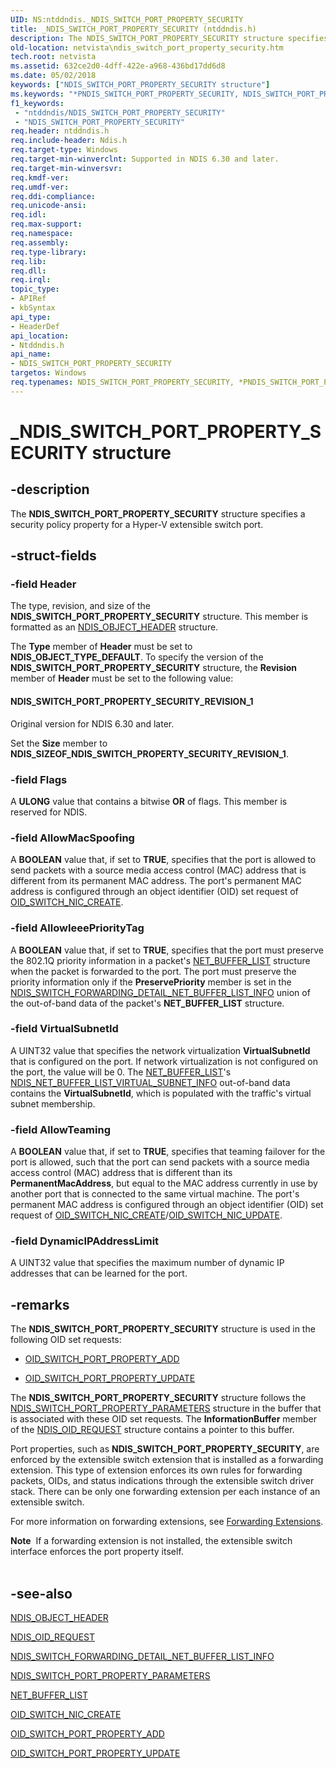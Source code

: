 ```yaml
---
UID: NS:ntddndis._NDIS_SWITCH_PORT_PROPERTY_SECURITY
title: _NDIS_SWITCH_PORT_PROPERTY_SECURITY (ntddndis.h)
description: The NDIS_SWITCH_PORT_PROPERTY_SECURITY structure specifies a security policy property for a Hyper-V extensible switch port.NDIS_SWITCH_PORT_PROPERTY_SECURITY structure specifies a security policy property for a Hyper-V extensible switch port.
old-location: netvista\ndis_switch_port_property_security.htm
tech.root: netvista
ms.assetid: 632ce2d0-4dff-422e-a968-436bd17dd6d8
ms.date: 05/02/2018
keywords: ["NDIS_SWITCH_PORT_PROPERTY_SECURITY structure"]
ms.keywords: "*PNDIS_SWITCH_PORT_PROPERTY_SECURITY, NDIS_SWITCH_PORT_PROPERTY_SECURITY, NDIS_SWITCH_PORT_PROPERTY_SECURITY structure [Network Drivers Starting with Windows Vista], PNDIS_SWITCH_PORT_PROPERTY_SECURITY, PNDIS_SWITCH_PORT_PROPERTY_SECURITY structure pointer [Network Drivers Starting with Windows Vista], _NDIS_SWITCH_PORT_PROPERTY_SECURITY, netvista.ndis_switch_port_property_security, ntddndis/NDIS_SWITCH_PORT_PROPERTY_SECURITY, ntddndis/PNDIS_SWITCH_PORT_PROPERTY_SECURITY"
f1_keywords:
 - "ntddndis/NDIS_SWITCH_PORT_PROPERTY_SECURITY"
 - "NDIS_SWITCH_PORT_PROPERTY_SECURITY"
req.header: ntddndis.h
req.include-header: Ndis.h
req.target-type: Windows
req.target-min-winverclnt: Supported in NDIS 6.30 and later.
req.target-min-winversvr: 
req.kmdf-ver: 
req.umdf-ver: 
req.ddi-compliance: 
req.unicode-ansi: 
req.idl: 
req.max-support: 
req.namespace: 
req.assembly: 
req.type-library: 
req.lib: 
req.dll: 
req.irql: 
topic_type:
- APIRef
- kbSyntax
api_type:
- HeaderDef
api_location:
- Ntddndis.h
api_name:
- NDIS_SWITCH_PORT_PROPERTY_SECURITY
targetos: Windows
req.typenames: NDIS_SWITCH_PORT_PROPERTY_SECURITY, *PNDIS_SWITCH_PORT_PROPERTY_SECURITY
---
```


# _NDIS_SWITCH_PORT_PROPERTY_SECURITY structure


## -description



The <b>NDIS_SWITCH_PORT_PROPERTY_SECURITY</b> structure specifies a security policy property for a Hyper-V extensible switch port.




## -struct-fields




### -field Header

The type, revision, and size of the <b>NDIS_SWITCH_PORT_PROPERTY_SECURITY</b> structure. This member is formatted as an <a href="https://docs.microsoft.com/windows-hardware/drivers/ddi/ntddndis/ns-ntddndis-_ndis_object_header">NDIS_OBJECT_HEADER</a> structure.

The <b>Type</b> member of <b>Header</b> must be set to <b>NDIS_OBJECT_TYPE_DEFAULT</b>. To specify the version of the <b>NDIS_SWITCH_PORT_PROPERTY_SECURITY</b> structure, the <b>Revision</b> member of <b>Header</b> must be set to the following value:





#### NDIS_SWITCH_PORT_PROPERTY_SECURITY_REVISION_1

Original version for NDIS 6.30 and later.

Set the <b>Size</b> member to <b>NDIS_SIZEOF_NDIS_SWITCH_PROPERTY_SECURITY_REVISION_1</b>.


### -field Flags

A <b>ULONG</b> value that contains a bitwise <b>OR</b> of flags. This member is reserved for NDIS.


### -field AllowMacSpoofing

A <b>BOOLEAN</b> value that, if set to <b>TRUE</b>,  specifies that the port is allowed to send packets with a source media access control (MAC) address that is different from its permanent MAC address. The port's permanent MAC address is configured through an object identifier (OID) set request of <a href="https://docs.microsoft.com/windows-hardware/drivers/network/oid-switch-nic-create">OID_SWITCH_NIC_CREATE</a>. 


### -field AllowIeeePriorityTag

A <b>BOOLEAN</b> value that, if set to <b>TRUE</b>, specifies that the port must preserve the 802.1Q priority information in a packet's <a href="https://docs.microsoft.com/windows-hardware/drivers/ddi/ndis/ns-ndis-_net_buffer_list">NET_BUFFER_LIST</a> structure when the packet is forwarded to the port. The port must preserve the priority information only if the <b>PreservePriority</b> member is set in the <a href="https://docs.microsoft.com/windows-hardware/drivers/ddi/ndis/ns-ndis-_ndis_switch_forwarding_detail_net_buffer_list_info">NDIS_SWITCH_FORWARDING_DETAIL_NET_BUFFER_LIST_INFO</a> union of the out-of-band data of the packet's <b>NET_BUFFER_LIST</b> structure.


### -field VirtualSubnetId

A UINT32 value that specifies the network virtualization <b>VirtualSubnetId</b> that is configured on the port. If network virtualization is not configured on the port, the value will be 0. The <a href="https://docs.microsoft.com/windows-hardware/drivers/ddi/ndis/ns-ndis-_net_buffer_list">NET_BUFFER_LIST</a>'s   <a href="https://docs.microsoft.com/windows-hardware/drivers/ddi/ndis/ns-ndis-_ndis_net_buffer_list_virtual_subnet_info">NDIS_NET_BUFFER_LIST_VIRTUAL_SUBNET_INFO</a> out-of-band data contains the <b>VirtualSubnetId</b>, which is populated with the traffic's virtual subnet membership.


### -field AllowTeaming

A <b>BOOLEAN</b> value that, if set to <b>TRUE</b>, specifies that teaming failover for the port is allowed, such that the port can send packets with a source media access control (MAC) address that is different than its <b>PermanentMacAddress</b>, but equal to the MAC address currently in use by another port that is connected to the same virtual machine. The port's permanent MAC address is configured through an object identifier (OID) set request of <a href="https://docs.microsoft.com/windows-hardware/drivers/network/oid-switch-nic-create">OID_SWITCH_NIC_CREATE</a>/<a href="https://docs.microsoft.com/windows-hardware/drivers/network/oid-switch-nic-updated">OID_SWITCH_NIC_UPDATE</a>. 


### -field DynamicIPAddressLimit

A UINT32 value that specifies the maximum number of dynamic IP addresses that can be learned for the port.


## -remarks



The <b>NDIS_SWITCH_PORT_PROPERTY_SECURITY</b> structure is used in the following OID set requests: 

<ul>
<li>

<a href="https://docs.microsoft.com/windows-hardware/drivers/network/oid-switch-port-property-add">OID_SWITCH_PORT_PROPERTY_ADD</a>


</li>
<li>

<a href="https://docs.microsoft.com/windows-hardware/drivers/network/oid-switch-port-property-update">OID_SWITCH_PORT_PROPERTY_UPDATE</a>


</li>
</ul>
The <b>NDIS_SWITCH_PORT_PROPERTY_SECURITY</b> structure follows the <a href="https://docs.microsoft.com/windows-hardware/drivers/ddi/ntddndis/ns-ntddndis-_ndis_switch_port_property_parameters">NDIS_SWITCH_PORT_PROPERTY_PARAMETERS</a> structure in the buffer that is associated with these OID set requests. The <b>InformationBuffer</b> member of the <a href="https://docs.microsoft.com/windows-hardware/drivers/ddi/ndis/ns-ndis-_ndis_oid_request">NDIS_OID_REQUEST</a> structure contains a pointer to this buffer.

Port properties, such as <b>NDIS_SWITCH_PORT_PROPERTY_SECURITY</b>, are enforced by the extensible switch extension that is installed as a forwarding extension. This type of extension enforces its own rules for forwarding packets, OIDs, and status indications through the extensible switch driver stack.  There can be only one forwarding extension per each instance of an extensible switch.

For more information on forwarding extensions, see <a href="https://docs.microsoft.com/windows-hardware/drivers/network/forwarding-extensions">Forwarding Extensions</a>.

<div class="alert"><b>Note</b>  If a forwarding extension is not installed, the extensible switch interface enforces the port property itself.</div>
<div> </div>



## -see-also




<b></b>



<a href="https://docs.microsoft.com/windows-hardware/drivers/ddi/ntddndis/ns-ntddndis-_ndis_object_header">NDIS_OBJECT_HEADER</a>



<a href="https://docs.microsoft.com/windows-hardware/drivers/ddi/ndis/ns-ndis-_ndis_oid_request">NDIS_OID_REQUEST</a>



<a href="https://docs.microsoft.com/windows-hardware/drivers/ddi/ndis/ns-ndis-_ndis_switch_forwarding_detail_net_buffer_list_info">NDIS_SWITCH_FORWARDING_DETAIL_NET_BUFFER_LIST_INFO</a>



<a href="https://docs.microsoft.com/windows-hardware/drivers/ddi/ntddndis/ns-ntddndis-_ndis_switch_port_property_parameters">NDIS_SWITCH_PORT_PROPERTY_PARAMETERS</a>



<a href="https://docs.microsoft.com/windows-hardware/drivers/ddi/ndis/ns-ndis-_net_buffer_list">NET_BUFFER_LIST</a>



<a href="https://docs.microsoft.com/windows-hardware/drivers/network/oid-switch-nic-create">OID_SWITCH_NIC_CREATE</a>



<a href="https://docs.microsoft.com/windows-hardware/drivers/network/oid-switch-port-property-add">OID_SWITCH_PORT_PROPERTY_ADD</a>



<a href="https://docs.microsoft.com/windows-hardware/drivers/network/oid-switch-port-property-update">OID_SWITCH_PORT_PROPERTY_UPDATE</a>
 

 

